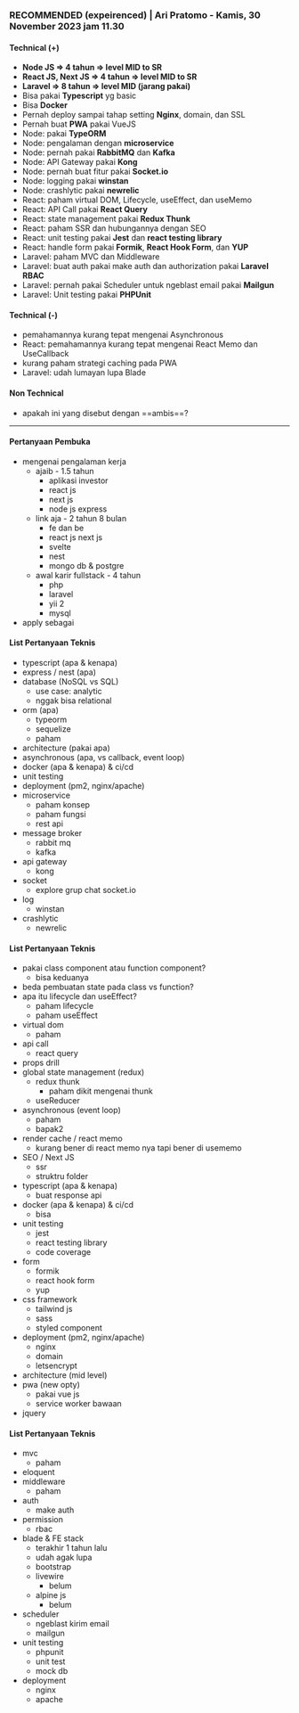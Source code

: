 ### **RECOMMENDED (expeirenced)** | Ari Pratomo - Kamis, 30 November 2023 jam 11.30

#### Technical (+) 

- **Node JS => 4 tahun => level MID to SR**  
- **React JS, Next JS => 4 tahun => level MID to SR**
- **Laravel => 8 tahun => level MID (jarang pakai)**
- Bisa pakai **Typescript** yg basic
- Bisa **Docker**
- Pernah deploy sampai tahap setting **Nginx**, domain, dan SSL
- Pernah buat **PWA** pakai VueJS
- Node: pakai **TypeORM**
- Node: pengalaman dengan **microservice**
- Node: pernah pakai **RabbitMQ** dan **Kafka**
- Node: API Gateway pakai **Kong**
- Node: pernah buat fitur pakai **Socket.io**
- Node: logging pakai **winstan**
- Node: crashlytic pakai **newrelic**
- React: paham virtual DOM, Lifecycle, useEffect, dan useMemo
- React: API Call pakai **React Query**
- React: state management pakai **Redux Thunk**
- React: paham SSR dan hubungannya dengan SEO
- React: unit testing pakai **Jest** dan **react testing library**
- React: handle form pakai **Formik**, **React Hook Form**, dan **YUP**
- Laravel: paham MVC dan Middleware
- Laravel: buat auth pakai make auth dan authorization pakai **Laravel RBAC**
- Laravel: pernah pakai Scheduler untuk ngeblast email pakai **Mailgun**
- Laravel: Unit testing pakai **PHPUnit**

#### Technical (-)  

- pemahamannya kurang tepat mengenai Asynchronous
- React: pemahamannya kurang tepat mengenai React Memo dan UseCallback
- kurang paham strategi caching pada PWA
- Laravel: udah lumayan lupa Blade

#### Non Technical  

- apakah ini yang disebut dengan ==ambis==?

---

#### Pertanyaan Pembuka

- mengenai pengalaman kerja  
	- ajaib - 1.5 tahun
		- aplikasi investor
		- react js
		- next js
		- node js express
	- link aja - 2 tahun 8 bulan
		- fe dan be
		- react js next js 
		- svelte
		- nest
		- mongo db & postgre
	- awal karir  fullstack - 4 tahun
		- php
		- laravel
		- yii 2
		- mysql
- apply sebagai


#### List Pertanyaan Teknis

- typescript (apa & kenapa)
- express / nest (apa)
- database (NoSQL vs SQL)
	- use case: analytic
	- nggak bisa relational
- orm (apa)
	- typeorm
	- sequelize
	- paham
- architecture (pakai apa)
- asynchronous (apa, vs callback, event loop)
- docker (apa & kenapa) & ci/cd
- unit testing
- deployment (pm2, nginx/apache)
- microservice
	- paham konsep
	- paham fungsi
	- rest api
- message broker
	- rabbit mq
	- kafka
- api gateway
	- kong
- socket
	- explore grup chat socket.io
- log
	- winstan
- crashlytic
	- newrelic


#### List Pertanyaan Teknis

- pakai class component atau function component?
	- bisa keduanya
- beda pembuatan state pada class vs function?  
- apa itu lifecycle dan useEffect?
	- paham lifecycle
	- paham useEffect
- virtual dom
	- paham
- api call
	- react query
- props drill  
- global state management (redux)  
	- redux thunk
		- paham dikit mengenai thunk
	- useReducer
- asynchronous (event loop)  
	- paham
	- bapak2
- render cache / react memo  
	- kurang bener di react memo nya tapi bener di usememo
- SEO / Next JS  
	- ssr
	- struktru folder
- typescript (apa & kenapa)  
	- buat response api
- docker (apa & kenapa) & ci/cd  
	- bisa
- unit testing  
	- jest
	- react testing library
	- code coverage
- form
	- formik
	- react hook form
	- yup
- css framework
	- tailwind js
	- sass
	- styled component
- deployment (pm2, nginx/apache)  
	- nginx
	- domain
	- letsencrypt
- architecture (mid level)  
- pwa (new opty)
	- pakai vue js
	- service worker bawaan
- jquery


#### List Pertanyaan Teknis

- mvc
	- paham
- eloquent
- middleware
	- paham
- auth
	- make auth
- permission
	- rbac
- blade & FE stack
	- terakhir 1 tahun lalu
	- udah agak lupa
	- bootstrap
	- livewire
		- belum
	- alpine js
		- belum
- scheduler
	- ngeblast kirim email
	- mailgun
- unit testing
	- phpunit
	- unit test
	- mock db
- deployment
	- nginx
	- apache
